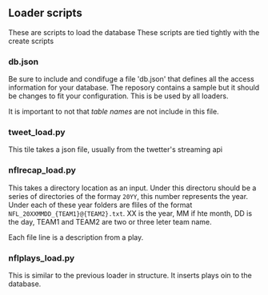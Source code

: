 
## Loader scripts
 
 These are scripts to load the database
 These scripts are tied tightly with the create scripts


### db.json

Be sure to include and condifuge a file 'db.json' that
defines all the access information for your database.
The reposory contains a sample but it should be changes 
to fit your configuration.
This is be used by all loaders.

It is important to not that *table names* are not include
in this file.


### tweet\_load.py

This tile takes a json file, usually from the twetter's streaming api


### nflrecap\_load.py

This takes a directory location as an input.
Under this directoru should be a series of directories
of the formay `20YY`, this number represents the year.
Under each of these year folders are fliles of the
format `NFL_20XXMMDD_{TEAM1}@{TEAM2}.txt`. XX is the
year, MM if hte month, DD is the day, TEAM1 and TEAM2 are 
two or three leter team name.

Each file line is a description from a play.


### nflplays\_load.py

This is similar to the previous loader in structure. It inserts plays
oin to the database.
